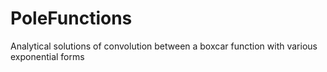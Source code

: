 # PoleFunctions
Analytical solutions of convolution between a boxcar function with various exponential forms

